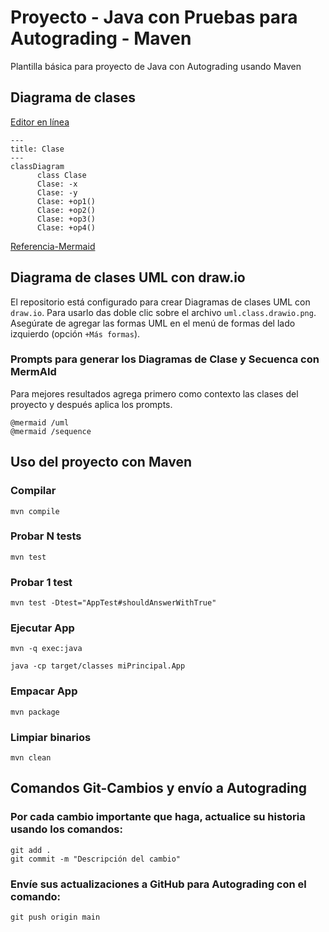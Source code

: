 # Proyecto - Java con Pruebas para Autograding - Maven

Plantilla básica para proyecto de Java con Autograding usando Maven

## Diagrama de clases
[Editor en línea](https://mermaid.live/)
```mermaid
---
title: Clase
---
classDiagram
      class Clase
      Clase: -x
      Clase: -y
      Clase: +op1()
      Clase: +op2()
      Clase: +op3()
      Clase: +op4()
```
[Referencia-Mermaid](https://mermaid.js.org/syntax/classDiagram.html)

## Diagrama de clases UML con draw.io
El repositorio está configurado para crear Diagramas de clases UML con ```draw.io```. Para usarlo das doble clic sobre el archivo ```uml.class.drawio.png```. Asegúrate de agregar las formas UML en el menú de formas del lado izquierdo (opción ```+Más formas```).

### Prompts para generar los Diagramas de Clase y Secuenca con MermAId

Para mejores resultados agrega primero como contexto las clases del proyecto y después aplica los prompts.

```
@mermaid /uml
@mermaid /sequence
```

## Uso del proyecto con Maven

### Compilar
```
mvn compile
```
### Probar N tests
```
mvn test
```
### Probar 1 test
```
mvn test -Dtest="AppTest#shouldAnswerWithTrue" 
```
### Ejecutar App
```
mvn -q exec:java
```
```
java -cp target/classes miPrincipal.App
```
### Empacar App
```
mvn package
```
### Limpiar binarios
```
mvn clean
```
## Comandos Git-Cambios y envío a Autograding

### Por cada cambio importante que haga, actualice su historia usando los comandos:
```
git add .
git commit -m "Descripción del cambio"
```
### Envíe sus actualizaciones a GitHub para Autograding con el comando:
```
git push origin main
```
